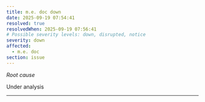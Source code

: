 ```yaml
---
title: m.e. doc down
date: 2025-09-19 07:54:41
resolved: true
resolvedWhen: 2025-09-19 07:56:41
# Possible severity levels: down, disrupted, notice
severity: down
affected:
  - m.e. doc
section: issue
---
```


*Root cause*

Under analysis

---


